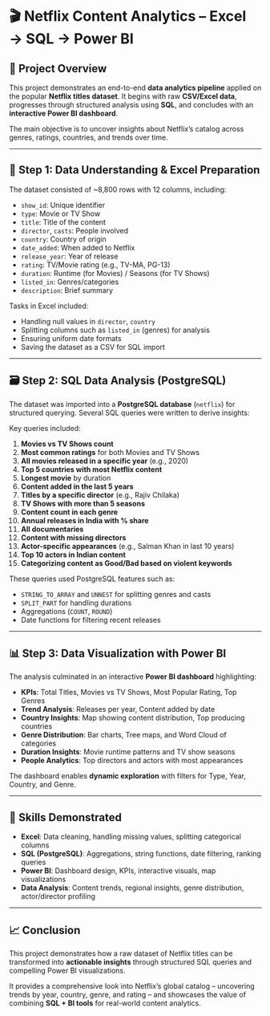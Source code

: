 
# 🎬 Netflix Content Analytics – Excel → SQL → Power BI

## 📌 Project Overview

This project demonstrates an end-to-end **data analytics pipeline** applied on the popular **Netflix titles dataset**. It begins with raw **CSV/Excel data**, progresses through structured analysis using **SQL**, and concludes with an **interactive Power BI dashboard**.

The main objective is to uncover insights about Netflix’s catalog across genres, ratings, countries, and trends over time.

---

## 🧾 Step 1: Data Understanding & Excel Preparation

The dataset consisted of ~8,800 rows with 12 columns, including:
- `show_id`: Unique identifier  
- `type`: Movie or TV Show  
- `title`: Title of the content  
- `director`, `casts`: People involved  
- `country`: Country of origin  
- `date_added`: When added to Netflix  
- `release_year`: Year of release  
- `rating`: TV/Movie rating (e.g., TV-MA, PG-13)  
- `duration`: Runtime (for Movies) / Seasons (for TV Shows)  
- `listed_in`: Genres/categories  
- `description`: Brief summary  

Tasks in Excel included:
- Handling null values in `director`, `country`
- Splitting columns such as `listed_in` (genres) for analysis
- Ensuring uniform date formats
- Saving the dataset as a CSV for SQL import

---

## 🗃️ Step 2: SQL Data Analysis (PostgreSQL)

The dataset was imported into a **PostgreSQL database** (`netflix`) for structured querying. Several SQL queries were written to derive insights:

Key queries included:
1. **Movies vs TV Shows count**
2. **Most common ratings** for both Movies and TV Shows
3. **All movies released in a specific year** (e.g., 2020)
4. **Top 5 countries with most Netflix content**
5. **Longest movie** by duration
6. **Content added in the last 5 years**
7. **Titles by a specific director** (e.g., Rajiv Chilaka)
8. **TV Shows with more than 5 seasons**
9. **Content count in each genre**
10. **Annual releases in India with % share**
11. **All documentaries**
12. **Content with missing directors**
13. **Actor-specific appearances** (e.g., Salman Khan in last 10 years)
14. **Top 10 actors in Indian content**
15. **Categorizing content as Good/Bad based on violent keywords**

These queries used PostgreSQL features such as:
- `STRING_TO_ARRAY` and `UNNEST` for splitting genres and casts
- `SPLIT_PART` for handling durations
- Aggregations (`COUNT`, `ROUND`)
- Date functions for filtering recent releases

---

## 📊 Step 3: Data Visualization with Power BI

The analysis culminated in an interactive **Power BI dashboard** highlighting:
- **KPIs**: Total Titles, Movies vs TV Shows, Most Popular Rating, Top Genres
- **Trend Analysis**: Releases per year, Content added by date
- **Country Insights**: Map showing content distribution, Top producing countries
- **Genre Distribution**: Bar charts, Tree maps, and Word Cloud of categories
- **Duration Insights**: Movie runtime patterns and TV show seasons
- **People Analytics**: Top directors and actors with most appearances

The dashboard enables **dynamic exploration** with filters for Type, Year, Country, and Genre.

---

## 🧠 Skills Demonstrated

- **Excel**: Data cleaning, handling missing values, splitting categorical columns
- **SQL (PostgreSQL)**: Aggregations, string functions, date filtering, ranking queries
- **Power BI**: Dashboard design, KPIs, interactive visuals, map visualizations
- **Data Analysis**: Content trends, regional insights, genre distribution, actor/director profiling

---

## 📈 Conclusion

This project demonstrates how a raw dataset of Netflix titles can be transformed into **actionable insights** through structured SQL queries and compelling Power BI visualizations.

It provides a comprehensive look into Netflix’s global catalog – uncovering trends by year, country, genre, and rating – and showcases the value of combining **SQL + BI tools** for real-world content analytics.
